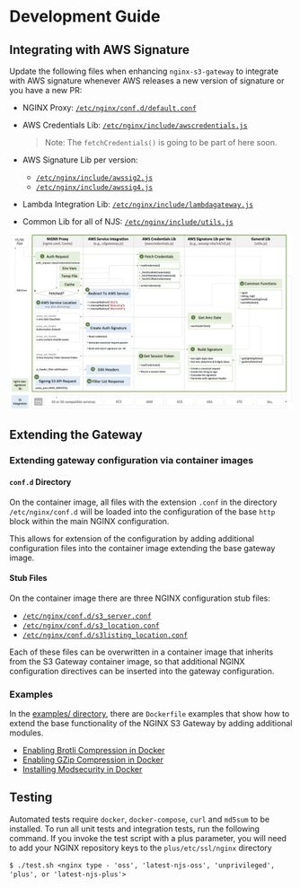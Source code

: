 # Development Guide

## Integrating with AWS Signature

Update the following files when enhancing `nginx-s3-gateway` to integrate with AWS signature whenever AWS releases a new version of signature or you have a new PR:

- NGINX Proxy: [`/etc/nginx/conf.d/default.conf`](/common/etc/nginx/templates/gateway/s3_location.conf.template)
- AWS Credentials Lib: [`/etc/nginx/include/awscredentials.js`](/common/etc/nginx/include/awscredentials.js)
  > Note: The `fetchCredentials()` is going to be part of here soon.

- AWS Signature Lib per version:
  - [`/etc/nginx/include/awssig2.js`](/common/etc/nginx/include/awssig2.js)
  - [`/etc/nginx/include/awssig4.js`](/common/etc/nginx/include/awssig4.js)

- Lambda Integration Lib: [`/etc/nginx/include/lambdagateway.js`](/common/etc/nginx/include/lambdagateway.js)
- Common Lib for all of NJS: [`/etc/nginx/include/utils.js`](/common/etc/nginx/include/utils.js)

![](./img/nginx-s3-gateway-signature-flow.png)

## Extending the Gateway

### Extending gateway configuration via container images

#### `conf.d` Directory

On the container image, all files with the extension `.conf` in the 
directory `/etc/nginx/conf.d` will be loaded into the configuration
of the base `http` block within the main NGINX configuration.

This allows for extension of the configuration by adding additional
configuration files into the container image extending the base
gateway image.

#### Stub Files

On the container image there are three NGINX configuration stub files:

* [`/etc/nginx/conf.d/s3_server.conf`](/common/etc/nginx/templates/gateway/s3_location.conf.template)
* [`/etc/nginx/conf.d/s3_location.conf`](/common/etc/nginx/templates/gateway/s3_server.conf.template) 
* [`/etc/nginx/conf.d/s3listing_location.conf`](/common/etc/nginx/templates/gateway/s3listing_location.conf.template)

Each of these files can be overwritten in a container image that inherits
from the S3 Gateway container image, so that additional NGINX configuration
directives can be inserted into the gateway configuration.

### Examples

In the [examples/ directory](/examples), there are `Dockerfile` examples that 
show how to extend the base functionality of the NGINX S3 Gateway by adding
additional modules.

* [Enabling Brotli Compression in Docker](/examples/brotli-compression)
* [Enabling GZip Compression in Docker](/examples/gzip-compression)
* [Installing Modsecurity in Docker](/examples/modsecurity)

## Testing

Automated tests require `docker`, `docker-compose`, `curl` and `md5sum` to be
installed. To run all unit tests and integration tests, run the following command.
If you invoke the test script with a plus parameter, you will need to add your
NGINX repository keys to the `plus/etc/ssl/nginx` directory

```
$ ./test.sh <nginx type - 'oss', 'latest-njs-oss', 'unprivileged', 'plus', or 'latest-njs-plus'>
```
